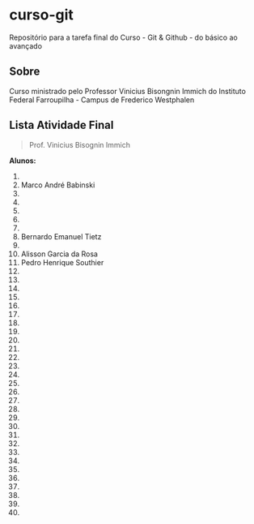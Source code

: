 # curso-git
Repositório para a tarefa final do Curso - Git &amp; Github - do básico ao avançado

## Sobre
Curso ministrado pelo Professor Vinicius Bisongnin Immich do Instituto Federal Farroupilha - Campus de Frederico Westphalen

## Lista Atividade Final

> Prof. Vinicius Bisognin Immich 

**Alunos:**

 1.  
 2.  Marco André Babinski
 3.  
 4.  
 5.  
 6.  
 7.  
 8.  Bernardo Emanuel Tietz
 9.  
 10. Alisson Garcia da Rosa
 11. Pedro Henrique Southier
 12.  
 13.  
 14.  
 15.  
 16.  
 17.  
 18.  
 19.  
 20.  
 21. 
 22.  
 23.  
 24.  
 25.  
 26.  
 27.  
 28.  
 29.  
 30.  
 31.  
 32.  
 33.  
 34.  
 35.  
 36.  
 37.  
 38.  
 39.  
 40.  
